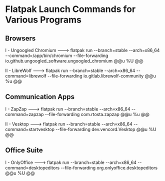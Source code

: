 # Flatpak Launch Commands for Various Programs
## Browsers
I - Ungoogled Chromium ---> flatpak run --branch=stable --arch=x86_64 --command=/app/bin/chromium --file-forwarding io.github.ungoogled_software.ungoogled_chromium @@u %U @@

II - LibreWolf ---> flatpak run --branch=stable --arch=x86_64 --command=librewolf --file-forwarding io.gitlab.librewolf-community @@u %u @@

## Communication Apps
I - ZapZap ---> flatpak run --branch=stable --arch=x86_64 --command=zapzap --file-forwarding com.rtosta.zapzap @@u %u @@

II - Vesktop ---> flatpak run --branch=stable --arch=x86_64 --command=startvesktop --file-forwarding dev.vencord.Vesktop @@u %U @@

## Office Suite
I - OnlyOffice ---> flatpak run --branch=stable --arch=x86_64 --command=desktopeditors --file-forwarding org.onlyoffice.desktopeditors @@u %U @@
